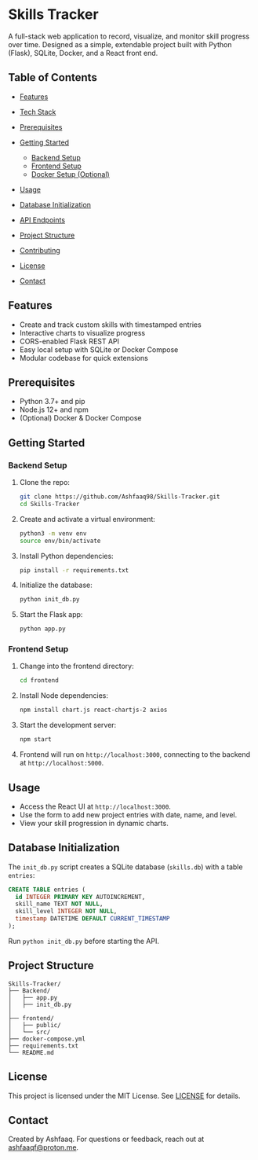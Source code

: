 # Skills Tracker

A full-stack web application to record, visualize, and monitor skill progress over time. Designed as a simple, extendable project built with Python (Flask), SQLite, Docker, and a React front end.

## Table of Contents

* [Features](#features)
* [Tech Stack](#tech-stack)
* [Prerequisites](#prerequisites)
* [Getting Started](#getting-started)

  * [Backend Setup](#backend-setup)
  * [Frontend Setup](#frontend-setup)
  * [Docker Setup (Optional)](#docker-setup-optional)
* [Usage](#usage)
* [Database Initialization](#database-initialization)
* [API Endpoints](#api-endpoints)
* [Project Structure](#project-structure)
* [Contributing](#contributing)
* [License](#license)
* [Contact](#contact)

## Features

* Create and track custom skills with timestamped entries
* Interactive charts to visualize progress
* CORS-enabled Flask REST API
* Easy local setup with SQLite or Docker Compose
* Modular codebase for quick extensions


## Prerequisites

* Python 3.7+ and pip
* Node.js 12+ and npm
* (Optional) Docker & Docker Compose

## Getting Started

### Backend Setup

1. Clone the repo:

   ```bash
   git clone https://github.com/Ashfaaq98/Skills-Tracker.git
   cd Skills-Tracker
   ```
2. Create and activate a virtual environment:

   ```bash
   python3 -m venv env
   source env/bin/activate
   ```
3. Install Python dependencies:

   ```bash
   pip install -r requirements.txt
   ```
4. Initialize the database:

   ```bash
   python init_db.py
   ```
5. Start the Flask app:

   ```bash
   python app.py
   ```

### Frontend Setup

1. Change into the frontend directory:

   ```bash
   cd frontend
   ```
2. Install Node dependencies:

   ```bash
   npm install chart.js react-chartjs-2 axios
   ```
3. Start the development server:

   ```bash
   npm start
   ```
4. Frontend will run on `http://localhost:3000`, connecting to the backend at `http://localhost:5000`.


## Usage

* Access the React UI at `http://localhost:3000`.
* Use the form to add new project entries with date, name, and level.
* View your skill progression in dynamic charts.

## Database Initialization

The `init_db.py` script creates a SQLite database (`skills.db`) with a table `entries`:

```sql
CREATE TABLE entries (
  id INTEGER PRIMARY KEY AUTOINCREMENT,
  skill_name TEXT NOT NULL,
  skill_level INTEGER NOT NULL,
  timestamp DATETIME DEFAULT CURRENT_TIMESTAMP
);
```

Run `python init_db.py` before starting the API.



## Project Structure

```
Skills-Tracker/
├── Backend/
│   ├── app.py       
│   ├── init_db.py    
│   
├── frontend/
│   ├── public/
│   └── src/          
├── docker-compose.yml
├── requirements.txt
└── README.md         

```


## License

This project is licensed under the MIT License. See [LICENSE](LICENSE) for details.

## Contact

Created by Ashfaaq. For questions or feedback, reach out at [ashfaaqf@proton.me](mailto:ashfaaqf@proton.me).
